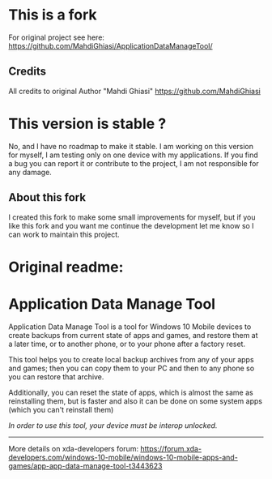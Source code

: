 
# This is a fork

For original project see here: https://github.com/MahdiGhiasi/ApplicationDataManageTool/

## Credits

All credits to original Author "Mahdi Ghiasi" https://github.com/MahdiGhiasi

# This version is stable ?
No, and I have no roadmap to make it stable.
I am working on this version for myself, I am testing only on one device with my applications.
If you find a bug you can report it or contribute to the project, I am not responsible for any damage.


## About this fork

I created this fork to make some small improvements for myself, but if you like this fork and you want me continue the development let me know so I can work to maintain this project.

# **Original readme:**

# Application Data Manage Tool
Application Data Manage Tool is a tool for Windows 10 Mobile devices to create backups from current state of apps and games, and restore them at a later time, or to another phone, or to your phone after a factory reset.

This tool helps you to create local backup archives from any of your apps and games; then you can copy them to your PC and then to any phone so you can restore that archive.

Additionally, you can reset the state of apps, which is almost the same as reinstalling them, but is faster  and also it can be done on some system apps (which you can't reinstall them)

*In order to use this tool, your device must be interop unlocked.*

---

More details on xda-developers forum: https://forum.xda-developers.com/windows-10-mobile/windows-10-mobile-apps-and-games/app-app-data-manage-tool-t3443623
